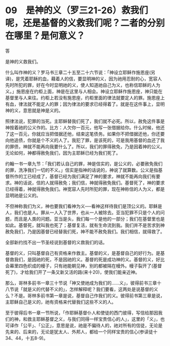 # 09　是神的义（罗三21-26）救我们呢，还是基督的义救我们呢？二者的分别在哪里？是何意义？


答

是神的义救我们。

什么叫作神的义？罗马书三章二十五至二十六节说：「神设立耶稣作施恩座(另译)，是凭着耶稣的血，藉着人的信，要显明神的义，因为祂用忍耐的心，宽容人先时所犯的罪，好在今时显明祂的义，使人知道祂自己为义，也称信耶稣的人为义。」施恩座在约柜上面，神是在这里与人相会。神设立耶稣作施恩座，神只能在基督里与人来往。约柜上若没有施恩座，约柜里面的律法就要定人的罪。施恩座上有血，律法就不能定人的罪；因为律法的要求已经得着了。就是在这件事上，显明神的义，意思就是神是义的。

照律法说，犯罪的当死。主耶稣替我们死了，我们就不必死。所以，赦免这件事是神按着祂的公义作的。比方：人欠你一百元，他写一张借据给你。什么时候，他还了这一百元，你就应当把借据还他，结束这笔债务。如果你不把借据还他，你还要向他追债，你就是个不义的人了。我犯了罪，是该死的，可是我用基督的血还了我的罪债，神就不能再向我要什么了。所以，我们的罪得赦免，乃是因着神的公义。无论如何，神都得赦免我们，因为主耶稣已经为我们死了。

约翰一书一章九节：「我们若认自己的罪，神是信实的，是公义的，必要赦免我们的罪，洗净我们一切的不义。」信实是指神的话说的，神说了就算数。公义是指基督所作的工已经成了，基督已经为我们满足了神的要求，神就不能再向我们有要求。神的话说，信的人就得赦免；我们信，神就得赦免我们。基督死了，神的要求已经得着，神就得赦免我们。神宽容人先时所犯的罪，现在神称信的人为义，都是显明祂是公义的。

不但神称我们为义，神也要我们看神为义──看神这样待我们是顶公义的。耶稣是人，我们也是人。罪从一人入了世界，也从一人被除去。亚当犯罪不只是个人的问题，而且是人类的问题。亚当是头，我们每一个是他的一部分；我们在基督里也是如此。基督死，就叫我也死了；基督复活，就有生命流到我。我们并不是苦求到神赦免我们，乃是因基督已经替我们死，神不能不赦免我们。我们相信，就得救了。

全部新约找不出一节圣经说到基督的义救我们的话。

基督的义，只叫基督自己有资格来作救主。基督的义，是基督自己的好行为。是基督救我们，是因祂的死，不是因祂的义。基督的死是成功神的义。基督的义，好比会幕里四色织成的幔子，只有祂能朝见神，别的都被隔在幔外。幔子裂开了(基督死了)，才给我们开了一条又新又活的路(来十20)，使我们能亲近神。

那么，哥林多前书一章三十节说「神又使祂成为我们的……义」，彼得前书三章十八节说「就是义的代替不义的」，怎样解释呢？我们要看，这两处是说基督的义么？不是。哥林多前书第一章是说，基督自己作我们的义。彼得前书第三章是说，主耶稣自己是义的，祂有资格来代替我们这些不义的人。

至于彼得后书一章一节所说，「作耶稣基督仆人和使徒的西门彼得，写信给那因我们的神，和救主耶稣基督之义，与我们同得一样宝贵信心的人」，这里的「义」，也可译作「公平」、「公正」，意思是说，祂是不偏待人的，祂对所有的信徒，无论是先来的、后来的，无论是犹太人、外邦人，都给一个同样宝贵的信心(参读徒十34、44，十五8-9)。
